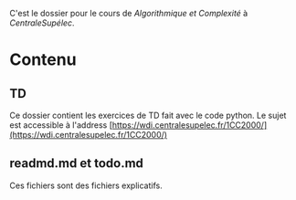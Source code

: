 C'est le dossier pour le cours de *Algorithmique et Complexité* à *CentraleSupélec*.
# Contenu
## TD
Ce dossier contient les exercices de TD fait avec le code python.
Le sujet est accessible à l'address [https://wdi.centralesupelec.fr/1CC2000/](https://wdi.centralesupelec.fr/1CC2000/)
## readmd.md et todo.md
Ces fichiers sont des fichiers explicatifs.
